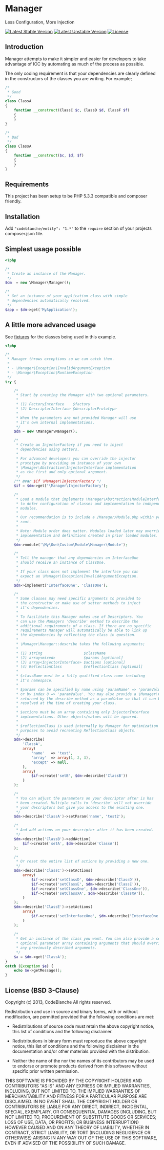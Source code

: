 # Manager

Less Configuration, More Injection

[![Latest Stable Version](https://poser.pugx.org/codeblanche/depend/v/stable.png)](https://packagist.org/packages/codeblanche/depend) [![Latest Unstable Version](https://poser.pugx.org/codeblanche/depend/v/unstable.png)](https://packagist.org/packages/codeblanche/depend) [![License](https://poser.pugx.org/codeblanche/depend/license.png)](https://packagist.org/packages/codeblanche/depend)

## Introduction

Manager attempts to make it simpler and easier for developers to take advantage of IOC by automating as much of the process as possible.

The only coding requirement is that your dependencies are clearly defined in the constructors of the classes you are writing. For example;

```php
/*
 * Good
 */
class ClassA
{
    function __construct(ClassC $c, ClassD $d, ClassF $f) 
    {
    }
}

/*
 * Bad
 */
class ClassA
{
    function __construct($c, $d, $f) 
    {
    }
}


```

## Requirements

This project has been setup to be PHP 5.3.3 compatible and composer friendly.

## Installation

Add `"codeblanche/entity": "1.*"` to the `require` section of your projects composer.json file.

## Simplest usage possible

```php
<?php

/*
 * Create an instance of the Manager.
 */
$dm  = new \Manager\Manager();

/*
 * Get an instance of your application class with simple 
 * dependencies automatically resolved.
 */
$app = $dm->get('MyApplication');

```

## A little more advanced usage

See [fixtures](https://github.com/CodeBlanche/Manager/tree/master/fixtures) for the classes being used in this example.

```php
<?php

/*
 * Manager throws exceptions so we can catch them.
 *
 * - \Manager\Exception\InvalidArgumentException
 * - \Manager\Exception\RuntimeException
 */
try {

    /*
     * Start by creating the Manager with two optional parameters.
     *
     * (1) FactoryInterface    $factory
     * (2) DescriptorInterface $descriptorPrototype
     *
     * When the parameters are not provided Manager will use
     * it's own internal implementations.
     */
    $dm = new \Manager\Manager();

    /*
     * Create an InjectorFactory if you need to inject
     * dependencies using setters.
     *
     * For advanced developers you can override the injector
     * prototype by providing an instance of your own
     * \Manager\Abstraction\InjectorInterface implementation
     * as the first and only optional argument.
     */
    /** @var $if \Manager\InjectorFactory */
    $if = $dm->get('\Manager\InjectorFactory');

    /*
     * Load a module that implements \Manager\Abstraction\ModuleInterface
     * to defer configuration of classes and implementation to independent
     * modules.
     *
     * Our recommendation is to include a /Manager/Module.php within your module
     * root.
     *
     * Note: Module order does matter. Modules loaded later may override
     * implementation and definitions created in prior loaded modules.
     */
    $dm->module('\My\Own\Custom\Module\Manager\Module');

    /*
     * Tell the manager that any dependencies on InterfaceOne
     * should receive an instance of ClassOne.
     *
     * If your class does not implement the interface you can
     * expect an \Manager\Exception\InvalidArgumentException.
     */
    $dm->implement('InterfaceOne', 'ClassOne');

    /*
     * Some classes may need specific arguments to provided to
     * the constructor or make use of setter methods to inject
     * it's dependencies.
     *
     * To facilitate this Manager makes use of Descriptors. You
     * can use the Managers 'describe' method to describe the
     * additional requirements of a class. If there are no specific
     * requirements Manager will automatically be able to link up
     * the dependencies by reflecting the class in question.
     *
     * \Manager\Manager::describe takes the following arguments;
     *
     * (1) string                   $className
     * (2) array<mixed>             $params [optional]
     * (3) array<InjectorInterface> $actions [optional]
     * (4) ReflectionClass          $reflectionClass [optional]
     *
     * $className must be a fully qualified class name including
     * it's namespace.
     *
     * $params can be specified by name using 'paramName' => 'paramValue'
     * or by index 0 => 'paramValue'. You may also provide a \Manager\ClassDescriptor
     * returned by the describe method as a paramValue so that it can be
     * resolved at the time of creating your class.
     *
     * $actions must be an array containing only InjectorInterface
     * implementations. Other objects/values will be ignored.
     *
     * $reflectionClass is used internally by Manager for optimization
     * purposes to avoid recreating ReflectionClass objects.
     */
    $dm->describe(
        'ClassA',
        array(
            'name'   => 'test',
            'array'  => array(1, 2, 3),
            'except' => null,
        ),
        array(
            $if->create('setB', $dm->describe('ClassB'))
        )
    );

    /*
     * You can adjust the parameters on your descriptor after is has
     * been created. Multiple calls to 'describe' will not override
     * your descriptors but give you access to the existing one.
     */
    $dm->describe('ClassA')->setParam('name', 'test2');

    /*
     * And add actions on your descriptor after it has been created.
     */
    $dm->describe('ClassB')->addAction(
        $if->create('setA', $dm->describe('ClassA'))
    );

    /*
     * Or reset the entire list of actions by providing a new one.
     */
    $dm->describe('ClassC')->setActions(
        array(
            $if->create('setClassD', $dm->describe('ClassD')),
            $if->create('setClassE', $dm->describe('ClassE')),
            $if->create('setClassOne', $dm->describe('ClassOne')),
            $if->create('setClassXA', $dm->describe('ClassXA')),
        )
    );
    $dm->describe('ClassE')->setActions(
        array(
            $if->create('setInterfaceOne', $dm->describe('InterfaceOne')),
        )
    );
    
    /*
     * Get an instance of the class you want. You can also provide a second
     * optional parameter array containing arguments that should override
     * any previously described arguments.
     */
    $a = $dm->get('ClassA');
}
catch (Exception $e) {
    echo $e->getMessage();
}

```

## License (BSD 3-Clause)

Copyright (c) 2013, CodeBlanche
All rights reserved.

Redistribution and use in source and binary forms, with or without modification, are permitted provided that the following conditions are met:

- Redistributions of source code must retain the above copyright notice, this list of conditions and the following
  disclaimer.

- Redistributions in binary form must reproduce the above copyright notice, this list of conditions and the following
  disclaimer in the documentation and/or other materials provided with the distribution.

- Neither the name of the <ORGANIZATION> nor the names of its contributors may be used to endorse or promote products
  derived from this software without specific prior written permission.

THIS SOFTWARE IS PROVIDED BY THE COPYRIGHT HOLDERS AND CONTRIBUTORS "AS IS" AND ANY EXPRESS OR IMPLIED WARRANTIES,
INCLUDING, BUT NOT LIMITED TO, THE IMPLIED WARRANTIES OF MERCHANTABILITY AND FITNESS FOR A PARTICULAR PURPOSE ARE
DISCLAIMED. IN NO EVENT SHALL THE COPYRIGHT HOLDER OR CONTRIBUTORS BE LIABLE FOR ANY DIRECT, INDIRECT, INCIDENTAL,
SPECIAL, EXEMPLARY, OR CONSEQUENTIAL DAMAGES (INCLUDING, BUT NOT LIMITED TO, PROCUREMENT OF SUBSTITUTE GOODS OR
SERVICES; LOSS OF USE, DATA, OR PROFITS; OR BUSINESS INTERRUPTION) HOWEVER CAUSED AND ON ANY THEORY OF LIABILITY,
WHETHER IN CONTRACT, STRICT LIABILITY, OR TORT (INCLUDING NEGLIGENCE OR OTHERWISE) ARISING IN ANY WAY OUT OF THE
USE OF THIS SOFTWARE, EVEN IF ADVISED OF THE POSSIBILITY OF SUCH DAMAGE.



